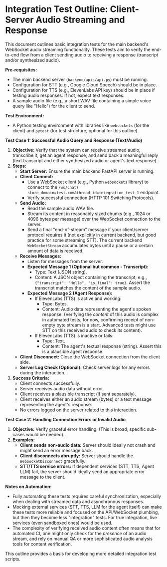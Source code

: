 # Integration Test Outline: Client-Server Audio Streaming and Response

This document outlines basic integration tests for the main backend's WebSocket audio streaming functionality. These tests aim to verify the end-to-end flow from a client sending audio to receiving a response (transcript and/or synthesized audio).

**Pre-requisites:**
*   The main backend server (`backend/apis/api.py`) must be running.
*   Configuration for STT (e.g., Google Cloud Speech) should be in place.
*   Configuration for TTS (e.g., ElevenLabs API key) should be in place if testing audio responses. If not, expect text responses.
*   A sample audio file (e.g., a short WAV file containing a simple voice query like "Hello") for the client to send.

**Test Environment:**
*   A Python testing environment with libraries like `websockets` (for the client) and `pytest` (for test structure, optional for this outline).

**Test Case 1: Successful Audio Query and Response (Text/Audio)**

1.  **Objective:** Verify that the system can receive streamed audio, transcribe it, get an agent response, and send back a meaningful reply (text transcript and either synthesized audio or agent's text response).
2.  **Steps:**
    *   **Start Server:** Ensure the main backend FastAPI server is running.
    *   **Client Connect:**
        *   Use a WebSocket client (e.g., Python `websockets` library) to connect to the `/ws/chat?store_domain=test.com&thread_id=integration_test_1` endpoint.
        *   Verify successful connection (HTTP 101 Switching Protocols).
    *   **Send Audio:**
        *   Read the sample audio WAV file.
        *   Stream its content in reasonably sized chunks (e.g., 1024 or 4096 bytes per message) over the WebSocket connection to the server.
        *   Send a final "end-of-stream" message if your client/server protocol requires it (not explicitly in current backend, but good practice for some streaming STT). The current backend `WebSocketStream` accumulates bytes until a pause or a certain amount of data is received.
    *   **Receive Messages:**
        *   Listen for messages from the server.
        *   **Expected Message 1 (Optional but common - Transcript):**
            *   Type: Text (JSON string).
            *   Content: A JSON object containing the transcript, e.g., `{"transcript": "Hello", "is_final": true}`. Assert the transcript matches the content of the sample audio.
        *   **Expected Message 2 (Agent Response):**
            *   If ElevenLabs (TTS) is active and working:
                *   Type: Bytes.
                *   Content: Audio data representing the agent's spoken response. (Verifying the *content* of this audio is complex in automated tests; for now, confirming receipt of non-empty byte stream is a start. Advanced tests might use STT on this received audio to check its content).
            *   If ElevenLabs (TTS) is inactive or fails:
                *   Type: Text.
                *   Content: The agent's textual response (string). Assert this is a plausible agent response.
    *   **Client Disconnect:** Close the WebSocket connection from the client side.
    *   **Server Log Check (Optional):** Check server logs for any errors during the interaction.
3.  **Success Criteria:**
    *   Client connects successfully.
    *   Server receives audio data without error.
    *   Client receives a plausible transcript (if sent separately).
    *   Client receives either an audio stream (bytes) or a text message representing the agent's response.
    *   No errors logged on the server related to this interaction.

**Test Case 2: Handling Connection Errors or Invalid Audio**

1.  **Objective:** Verify graceful error handling. (This is broad; specific sub-cases would be needed).
2.  **Examples:**
    *   **Client sends non-audio data:** Server should ideally not crash and might send an error message back.
    *   **Client disconnects abruptly:** Server should handle the `WebSocketDisconnect` gracefully.
    *   **STT/TTS service errors:** If dependent services (STT, TTS, Agent LLM) fail, the server should ideally send an appropriate error message to the client.

**Notes on Automation:**
*   Fully automating these tests requires careful synchronization, especially when dealing with streamed data and asynchronous responses.
*   Mocking external services (STT, TTS, LLM for the agent itself) can make these tests more reliable and focused on the API/WebSocket plumbing, but then they become less "integration" tests. For true integration, live services (even sandboxed ones) would be used.
*   The complexity of verifying received audio content often means that for automated CI, one might only check for the *presence* of an audio stream, and rely on manual QA or more sophisticated audio analysis tools for content verification.

This outline provides a basis for developing more detailed integration test scripts.
